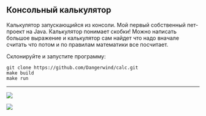 ## Консольный калькулятор

Калькулятор запускающийся из консоли. Мой первый собственный пет-проект на Java.
Калькулятор понимает скобки! Можно написать большое выражение и калькулятор сам найдет что надо вначале считать что потом и по правилам математики все посчитает.

Склонируйте и запустите программу:
```
git clone https://github.com/Dangerwind/calc.git
make build
make run
````

<hr>

![](https://github.com/Dangerwind/calc/blob/90344c87ed7174294a301e1259205f8d516603a1/img/math1.png)

![](https://github.com/Dangerwind/calc/blob/90344c87ed7174294a301e1259205f8d516603a1/img/math2.png)

